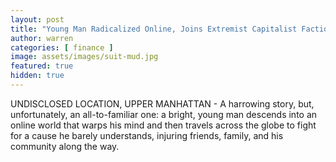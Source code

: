 ```yaml
---
layout: post
title: "Young Man Radicalized Online, Joins Extremist Capitalist Faction"
author: warren
categories: [ finance ]
image: assets/images/suit-mud.jpg
featured: true
hidden: true
---
```


UNDISCLOSED LOCATION, UPPER MANHATTAN - A harrowing story, but, unfortunately, an all-to-familiar one: a bright, young man descends into an online world that warps his mind and then travels across the globe to fight for a cause he barely understands, injuring friends, family, and his community along the way. 